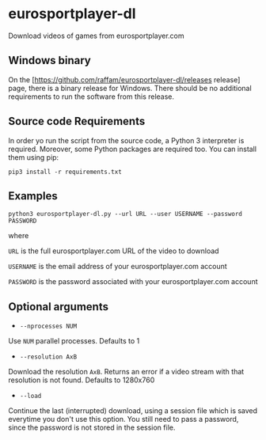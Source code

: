 # eurosportplayer-dl
Download videos of games from eurosportplayer.com

## Windows binary
On the [https://github.com/raffam/eurosportplayer-dl/releases release] page, there is a binary release for Windows. There should be no additional requirements to run the software from this release.

## Source code Requirements
In order yo run the script from the source code, a Python 3 interpreter is required. Moreover, some Python packages are required too. You can install them using pip:

`pip3 install -r requirements.txt`

## Examples
`python3 eurosportplayer-dl.py --url URL --user USERNAME --password PASSWORD`

where

`URL` is the full eurosportplayer.com URL of the video to download

`USERNAME` is the email address of your eurosportplayer.com account

`PASSWORD` is the password associated with your eurosportplayer.com account

## Optional arguments
- `--nprocesses NUM`

Use `NUM` parallel processes. Defaults to 1

- `--resolution AxB`

Download the resolution `AxB`. Returns an error if a video stream with that resolution is not found. Defaults to 1280x760

- `--load`

Continue the last (interrupted) download, using a session file which is saved everytime you don't use this option. You still need to pass a password, since the password is not stored in the session file.

